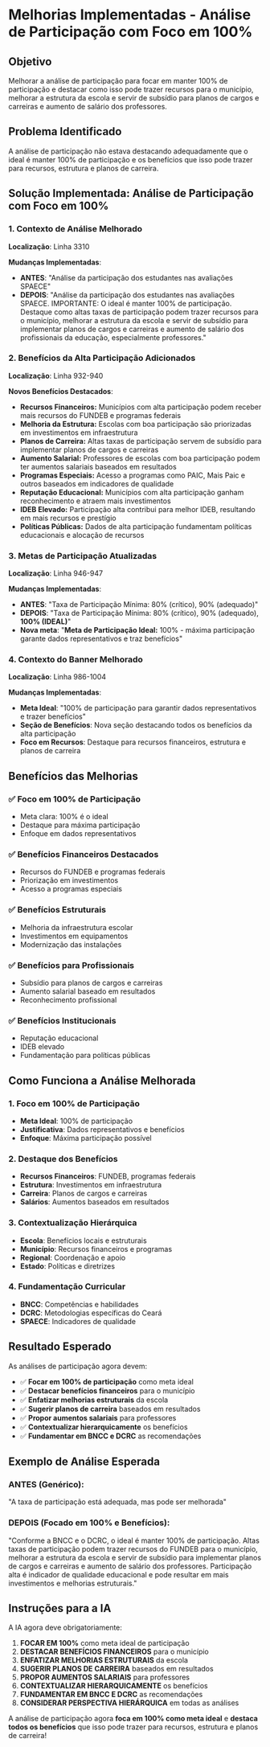 # Melhorias Implementadas - Análise de Participação com Foco em 100%

## Objetivo
Melhorar a análise de participação para focar em manter 100% de participação e destacar como isso pode trazer recursos para o município, melhorar a estrutura da escola e servir de subsídio para planos de cargos e carreiras e aumento de salário dos professores.

## Problema Identificado
A análise de participação não estava destacando adequadamente que o ideal é manter 100% de participação e os benefícios que isso pode trazer para recursos, estrutura e planos de carreira.

## Solução Implementada: Análise de Participação com Foco em 100%

### 1. Contexto de Análise Melhorado
**Localização**: Linha 3310

**Mudanças Implementadas**:
- **ANTES**: "Análise da participação dos estudantes nas avaliações SPAECE"
- **DEPOIS**: "Análise da participação dos estudantes nas avaliações SPAECE. IMPORTANTE: O ideal é manter 100% de participação. Destaque como altas taxas de participação podem trazer recursos para o município, melhorar a estrutura da escola e servir de subsídio para implementar planos de cargos e carreiras e aumento de salário dos profissionais da educação, especialmente professores."

### 2. Benefícios da Alta Participação Adicionados
**Localização**: Linha 932-940

**Novos Benefícios Destacados**:
- **Recursos Financeiros:** Municípios com alta participação podem receber mais recursos do FUNDEB e programas federais
- **Melhoria da Estrutura:** Escolas com boa participação são priorizadas em investimentos em infraestrutura
- **Planos de Carreira:** Altas taxas de participação servem de subsídio para implementar planos de cargos e carreiras
- **Aumento Salarial:** Professores de escolas com boa participação podem ter aumentos salariais baseados em resultados
- **Programas Especiais:** Acesso a programas como PAIC, Mais Paic e outros baseados em indicadores de qualidade
- **Reputação Educacional:** Municípios com alta participação ganham reconhecimento e atraem mais investimentos
- **IDEB Elevado:** Participação alta contribui para melhor IDEB, resultando em mais recursos e prestígio
- **Políticas Públicas:** Dados de alta participação fundamentam políticas educacionais e alocação de recursos

### 3. Metas de Participação Atualizadas
**Localização**: Linha 946-947

**Mudanças Implementadas**:
- **ANTES**: "Taxa de Participação Mínima: 80% (crítico), 90% (adequado)"
- **DEPOIS**: "Taxa de Participação Mínima: 80% (crítico), 90% (adequado), **100% (IDEAL)**"
- **Nova meta**: "**Meta de Participação Ideal:** 100% - máxima participação garante dados representativos e traz benefícios"

### 4. Contexto do Banner Melhorado
**Localização**: Linha 986-1004

**Mudanças Implementadas**:
- **Meta Ideal**: "100% de participação para garantir dados representativos e trazer benefícios"
- **Seção de Benefícios**: Nova seção destacando todos os benefícios da alta participação
- **Foco em Recursos**: Destaque para recursos financeiros, estrutura e planos de carreira

## Benefícios das Melhorias

### ✅ **Foco em 100% de Participação**
- Meta clara: 100% é o ideal
- Destaque para máxima participação
- Enfoque em dados representativos

### ✅ **Benefícios Financeiros Destacados**
- Recursos do FUNDEB e programas federais
- Priorização em investimentos
- Acesso a programas especiais

### ✅ **Benefícios Estruturais**
- Melhoria da infraestrutura escolar
- Investimentos em equipamentos
- Modernização das instalações

### ✅ **Benefícios para Profissionais**
- Subsídio para planos de cargos e carreiras
- Aumento salarial baseado em resultados
- Reconhecimento profissional

### ✅ **Benefícios Institucionais**
- Reputação educacional
- IDEB elevado
- Fundamentação para políticas públicas

## Como Funciona a Análise Melhorada

### 1. Foco em 100% de Participação
- **Meta Ideal**: 100% de participação
- **Justificativa**: Dados representativos e benefícios
- **Enfoque**: Máxima participação possível

### 2. Destaque dos Benefícios
- **Recursos Financeiros**: FUNDEB, programas federais
- **Estrutura**: Investimentos em infraestrutura
- **Carreira**: Planos de cargos e carreiras
- **Salários**: Aumentos baseados em resultados

### 3. Contextualização Hierárquica
- **Escola**: Benefícios locais e estruturais
- **Município**: Recursos financeiros e programas
- **Regional**: Coordenação e apoio
- **Estado**: Políticas e diretrizes

### 4. Fundamentação Curricular
- **BNCC**: Competências e habilidades
- **DCRC**: Metodologias específicas do Ceará
- **SPAECE**: Indicadores de qualidade

## Resultado Esperado

As análises de participação agora devem:
- ✅ **Focar em 100% de participação** como meta ideal
- ✅ **Destacar benefícios financeiros** para o município
- ✅ **Enfatizar melhorias estruturais** da escola
- ✅ **Sugerir planos de carreira** baseados em resultados
- ✅ **Propor aumentos salariais** para professores
- ✅ **Contextualizar hierarquicamente** os benefícios
- ✅ **Fundamentar em BNCC e DCRC** as recomendações

## Exemplo de Análise Esperada

### ANTES (Genérico):
"A taxa de participação está adequada, mas pode ser melhorada"

### DEPOIS (Focado em 100% e Benefícios):
"Conforme a BNCC e o DCRC, o ideal é manter 100% de participação. Altas taxas de participação podem trazer recursos do FUNDEB para o município, melhorar a estrutura da escola e servir de subsídio para implementar planos de cargos e carreiras e aumento de salário dos professores. Participação alta é indicador de qualidade educacional e pode resultar em mais investimentos e melhorias estruturais."

## Instruções para a IA

A IA agora deve obrigatoriamente:
1. **FOCAR EM 100%** como meta ideal de participação
2. **DESTACAR BENEFÍCIOS FINANCEIROS** para o município
3. **ENFATIZAR MELHORIAS ESTRUTURAIS** da escola
4. **SUGERIR PLANOS DE CARREIRA** baseados em resultados
5. **PROPOR AUMENTOS SALARIAIS** para professores
6. **CONTEXTUALIZAR HIERARQUICAMENTE** os benefícios
7. **FUNDAMENTAR EM BNCC E DCRC** as recomendações
8. **CONSIDERAR PERSPECTIVA HIERÁRQUICA** em todas as análises

A análise de participação agora **foca em 100% como meta ideal** e **destaca todos os benefícios** que isso pode trazer para recursos, estrutura e planos de carreira!
